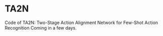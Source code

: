 # TA2N
Code of TA2N: Two-Stage Action Alignment Network for Few-Shot Action Recognition
Coming in a few days.
